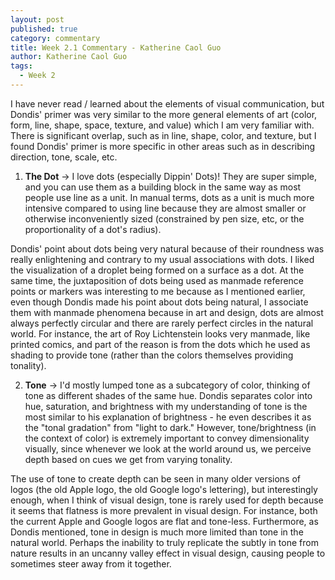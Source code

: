 ```yaml
---
layout: post
published: true
category: commentary
title: Week 2.1 Commentary - Katherine Caol Guo
author: Katherine Caol Guo
tags:
  - Week 2
---
```

I have never read / learned about the elements of visual communication, but Dondis' primer was very similar to the more general elements of art (color, form, line, shape, space, texture, and value) which I am very familiar with. There is significant overlap, such as in line, shape, color, and texture, but I found Dondis' primer is more specific in other areas such as in describing direction, tone, scale, etc. 

1. **The Dot** → I love dots (especially Dippin' Dots)! They are super simple, and you can use them as a building block in the same way as most people use line as a unit. In manual terms, dots as a unit is much more intensive compared to using line because they are almost smaller or otherwise inconveniently sized (constrained by pen size, etc, or the proportionality of a dot's radius).

Dondis' point about dots being very natural because of their roundness was really enlightening and contrary to my usual associations with dots. I liked the visualization of a droplet being formed on a surface as a dot. At the same time, the juxtaposition of dots being used as manmade reference points or markers was interesting to me because as I mentioned earlier, even though Dondis made his point about dots being natural, I associate them with manmade phenomena because in art and design, dots are almost always perfectly circular and there are rarely perfect circles in the natural world. For instance, the art of Roy Lichtenstein looks very manmade, like printed comics, and part of the reason is from the dots which he used as shading to provide tone (rather than the colors themselves providing tonality).

2. **Tone** → I'd mostly lumped tone as a subcategory of color, thinking of tone as different shades of the same hue. Dondis separates color into hue, saturation, and brightness with my understanding of tone is the most similar to his explanation of brightness - he even describes it as the "tonal gradation" from "light to dark." However, tone/brightness (in the context of color) is extremely important to convey dimensionality visually, since whenever we look at the world around us, we perceive depth based on cues we get from varying tonality. 

The use of tone to create depth can be seen in many older versions of logos (the old Apple logo, the old Google logo's lettering), but interestingly enough, when I think of visual design, tone is rarely used for depth because it seems that flatness is more prevalent in visual design. For instance, both the current Apple and Google logos are flat and tone-less. Furthermore, as Dondis mentioned, tone in design is much more limited than tone in the natural world. Perhaps the inability to truly replicate the subtly in tone from nature results in an uncanny valley effect in visual design, causing people to sometimes steer away from it together. 

